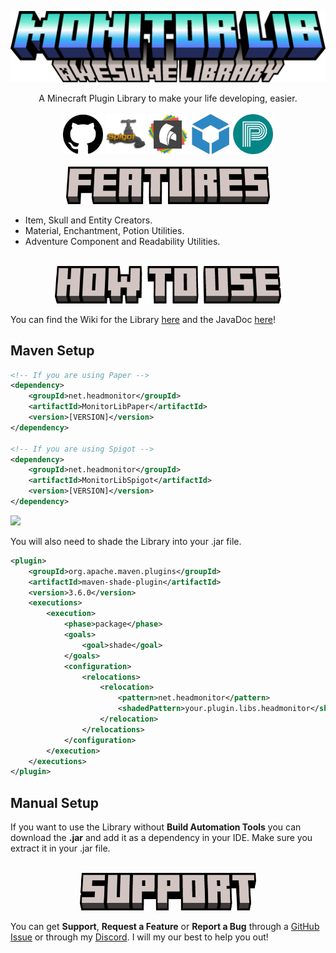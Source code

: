![MonitorLib](media/MonitorLib.png)

<!--suppress ALL -->
<div align="center">
    A Minecraft Plugin Library to make your life developing, easier.
</div>

<br/>

<div align="center">
  <a href="https://github.com/HeadMonitor/MonitorLib"><img src="media/GitHubLogo.png" alt="mobCreatorGUI" width="64" /></a>
  <a href="https://www.spigotmc.org/resources/monitorlib.124201/"><img src="media/SpigotLogo.png" alt="mobCreatorGUI" width="64" /></a>
  <a href="https://hangar.papermc.io/HeadMonitor/MonitorLib"><img src="media/HangarLogo.png" alt="mobCreatorGUI" width="64" /></a>
  <a href="https://builtbybit.com/resources/monitorlib.65048/"><img src="media/BuiltByBitLogo.png" alt="mobCreatorGUI" width="64" /></a>
  <a href="https://polymart.org/product/7611/monitorlib"><img src="media/PolymartLogo.png" alt="mobCreatorGUI" width="64" /></a>
</div>

<br/>

<div align="center">
  <img src="media/Features.png" alt="features" height="60"/>
</div>

- Item, Skull and Entity Creators.
- Material, Enchantment, Potion Utilities.
- Adventure Component and Readability Utilities.

<br/>

<div align="center">
  <img src="media/HowToUse.png" alt="howToUse" height="60"/>
</div>

You can find the Wiki for the Library [here](https://github.com/HeadMonitor/MonitorLib/wiki) and the JavaDoc [here](https://headmonitor.github.io/MonitorLib/)!
 
## Maven Setup
```xml
<!-- If you are using Paper -->
<dependency>
    <groupId>net.headmonitor</groupId>
    <artifactId>MonitorLibPaper</artifactId>
    <version>[VERSION]</version>
</dependency>

<!-- If you are using Spigot -->
<dependency>
    <groupId>net.headmonitor</groupId>
    <artifactId>MonitorLibSpigot</artifactId>
    <version>[VERSION]</version>
</dependency>
```
![](https://img.shields.io/github/v/tag/HeadMonitor/MonitorLib?label=Latest%20Version&style=flat-square)

You will also need to shade the Library into your .jar file.

```xml
<plugin>
    <groupId>org.apache.maven.plugins</groupId>
    <artifactId>maven-shade-plugin</artifactId>
    <version>3.6.0</version>
    <executions>
        <execution>
            <phase>package</phase>
            <goals>
                <goal>shade</goal>
            </goals>
            <configuration>
                <relocations>
                    <relocation>
                        <pattern>net.headmonitor</pattern>
                        <shadedPattern>your.plugin.libs.headmonitor</shadedPattern>
                    </relocation>
                </relocations>
            </configuration>
        </execution>
    </executions>
</plugin>
```

## Manual Setup
If you want to use the Library without **Build Automation Tools** you can download the **.jar** and add it
as a dependency in your IDE. Make sure you extract it in your .jar file.

<br/>

<div align="center">
  <img src="media/Support.png" alt="support" height="60" />
</div>

You can get **Support**, **Request a Feature** or **Report a Bug** through a [GitHub Issue](https://github.com/HeadMonitor/MonitorLib/issues) 
or through my [Discord](https://discord.gg/GcmTStpyYr). I will my our best to help you out!
